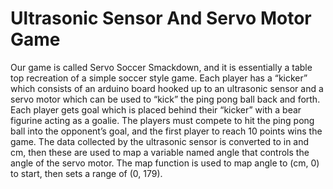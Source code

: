 # Ultrasonic Sensor And Servo Motor Game
 Our game is called Servo Soccer Smackdown, and it is essentially a table top recreation of a simple soccer style game. Each player has a “kicker” which consists of an arduino board hooked up to an ultrasonic sensor and a servo motor which can be used to “kick” the ping pong ball back and forth. Each player gets goal which is placed behind their “kicker” with a bear figurine acting as a goalie. The players must compete to hit the ping pong ball into the opponent’s goal, and the first player to reach 10 points wins the game.  	 	The data collected by the ultrasonic sensor is converted to in and cm, then these are used to map a variable named angle that controls the angle of the servo motor. The map function is used to map angle to (cm, 0) to start, then sets a range of (0, 179).

